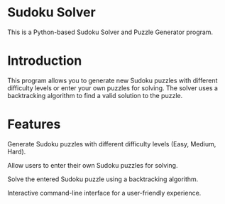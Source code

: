 # Sudoku Solver
This is a Python-based Sudoku Solver and Puzzle Generator program.
# Introduction
This program allows you to generate new Sudoku puzzles with different difficulty levels or enter your own puzzles for solving. The solver uses a backtracking algorithm to find a valid solution to the puzzle.
# Features
Generate Sudoku puzzles with different difficulty levels (Easy, Medium, Hard).

Allow users to enter their own Sudoku puzzles for solving.

Solve the entered Sudoku puzzle using a backtracking algorithm.

Interactive command-line interface for a user-friendly experience.
